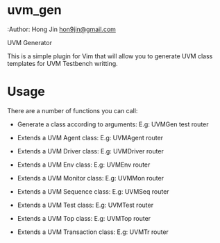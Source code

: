 uvm_gen
=======

:Author: Hong Jin <hon9jin@gmail.com>

UVM Generator

This is a simple plugin for Vim that will allow you to generate UVM class templates for UVM Testbench writting.

Usage
=====

There are a number of functions you can call:

* Generate a class according to arguments:
    E.g: UVMGen test router

* Extends a UVM Agent class:
    E.g: UVMAgent router

* Extends a UVM Driver class:
    E.g: UVMDriver router

* Extends a UVM Env class:
    E.g: UVMEnv router

* Extends a UVM Monitor class:
    E.g: UVMMon router

* Extends a UVM Sequence class:
    E.g: UVMSeq router

* Extends a UVM Test class:
    E.g: UVMTest router

* Extends a UVM Top class:
    E.g: UVMTop router

* Extends a UVM Transaction class:
    E.g: UVMTr router

